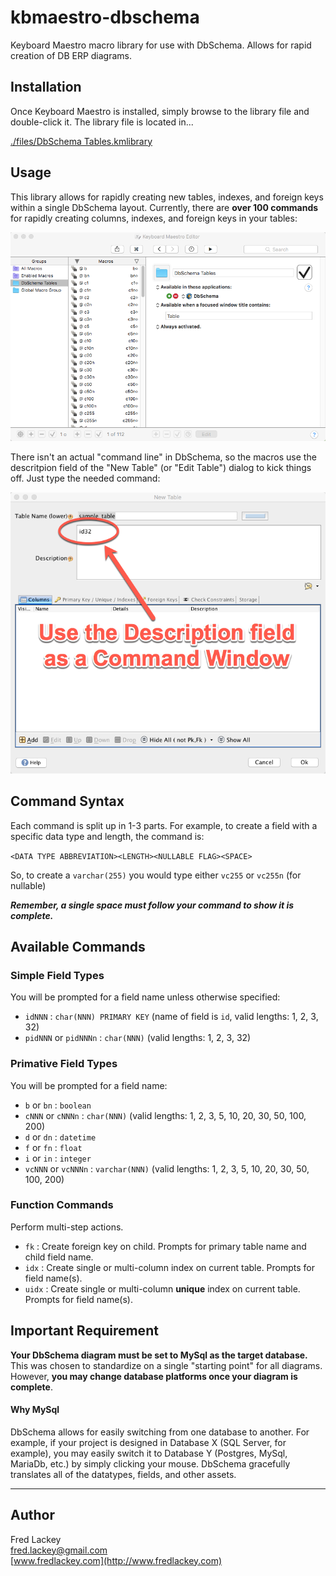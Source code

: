# kbmaestro-dbschema
Keyboard Maestro macro library for use with DbSchema.  Allows for rapid creation of DB ERP diagrams.

## Installation
Once Keyboard Maestro is installed, simply browse to the library file and double-click it.  The library file is located in...  

[./files/DbSchema Tables.kmlibrary](https://raw.githubusercontent.com/FredLackey/kbmaestro-dbschema/master/files/DbSchema%20Tables.kmlibrary)

## Usage
This library allows for rapidly creating new tables, indexes, and foreign keys within a single DbSchema layout.  Currently, there are **over 100 commands** for rapidly creating columns, indexes, and foreign keys in your tables:  

![Keyboard Maestro](https://github.com/FredLackey/kbmaestro-dbschema/raw/master/docs/img/kbmaestro.png)

There isn't an actual "command line" in DbSchema, so the macros use the descritpion field of the "New Table" (or "Edit Table") dialog to kick things off.  Just type the needed command:

![DbSchema Commands](https://github.com/FredLackey/kbmaestro-dbschema/raw/master/docs/img/kbmaestro_commands.png)

## Command Syntax
Each command is split up in 1-3 parts.  For example, to create a field with a specific data type and length, the command is:

`<DATA TYPE ABBREVIATION><LENGTH><NULLABLE FLAG><SPACE>`

So, to create a `varchar(255)` you would type either `vc255` or `vc255n` (for nullable)

***Remember, a single space must follow your command to show it is complete.***

## Available Commands

### Simple Field Types  
You will be prompted for a field name unless otherwise specified:  

* `idNNN` : `char(NNN) PRIMARY KEY` (name of field is `id`, valid lengths: 1, 2, 3, 32)
* `pidNNN` or `pidNNNn` : `char(NNN)` (valid lengths: 1, 2, 3, 32)

### Primative Field Types  
You will be prompted for a field name:  

* `b` or `bn` : `boolean`
* `cNNN` or `cNNNn` : `char(NNN)` (valid lengths: 1, 2, 3, 5, 10, 20, 30, 50, 100, 200)
* `d` or `dn` : `datetime`
* `f` or `fn` : `float`
* `i` or `in` : `integer`
* `vcNNN` or `vcNNNn` : `varchar(NNN)` (valid lengths: 1, 2, 3, 5, 10, 20, 30, 50, 100, 200)

### Function Commands
Perform multi-step actions.  

* `fk` : Create foreign key on child.  Prompts for primary table name and child field name.
* `idx` : Create single or multi-column index on current table.  Prompts for field name(s).
* `uidx` : Create single or multi-column **unique** index on current table.  Prompts for field name(s).

## Important Requirement
**Your DbSchema diagram must be set to MySql as the target database.**  This was chosen to standardize on a single "starting point" for all diagrams.  However, **you may change database platforms once your diagram is complete**.

#### Why MySql  
DbSchema allows for easily switching from one database to another.  For example, if your project is designed in Database X (SQL Server, for example), you may easily switch it to Database Y (Postgres, MySql, MariaDb, etc.) by simply clicking your mouse.  DbSchema gracefully translates all of the datatypes, fields, and other assets.

-----

## Author

Fred Lackey  
[fred.lackey@gmail.com](mailto:fredlackey@gmail.com)  
[www.fredlackey.com](http://www.fredlackey.com)  